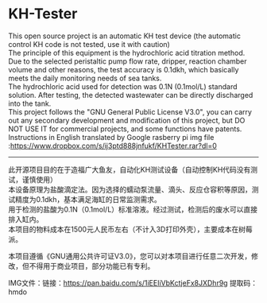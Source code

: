 # KH-Tester
This open source project is an automatic KH test device (the automatic control KH code is not tested, use it with caution)</br>
The principle of this equipment is the hydrochloric acid titration method. Due to the selected peristaltic pump flow rate, dripper, reaction chamber volume and other reasons, the test accuracy is 0.1dkh, which basically meets the daily monitoring needs of sea tanks.</br>
The hydrochloric acid used for detection was 0.1N (0.1mol/L) standard solution. After testing, the detected wastewater can be directly discharged into the tank.</br>
This project follows the "GNU General Public License V3.0", you can carry out any secondary development and modification of this project, but DO NOT USE IT for commercial projects, and some functions have patents.</br>
Instructions in English translated by Google
rasberry pi img file :https://www.dropbox.com/s/ij3ptd888jnfukf/KHTester.rar?dl=0

--------------------------------------------------------------------------------------------------------------------------------
此开源项目目的在于造福广大鱼友，自动化KH测试设备（自动控制KH代码没有测试，谨慎使用）</br>
本设备原理为盐酸滴定法。因为选择的蠕动泵流量、滴头、反应仓容积等原因，测试精度为0.1dkh，基本满足海缸的日常监测需求。</br>
用于检测的盐酸为0.1N（0.1mol/L）标准溶液。经过测试，检测后的废水可以直接排入缸内。</br>
本项目的物料成本在1500元人民币左右（不计入3D打印外壳），主要成本在树莓派。</br>

本项目遵循《GNU通用公共许可证V3.0》，您可以对本项目进行任意二次开发，修改，但不得用于商业项目，部分功能已有专利。</br>

IMG文件：链接：https://pan.baidu.com/s/1iEEIiVbKctjeFx8JXDhr9g 
提取码：hmdo
